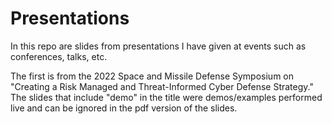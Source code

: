 # Presentations
In this repo are slides from presentations I have given at events such as conferences, talks, etc.

The first is from the 2022 Space and Missile Defense Symposium on "Creating a Risk Managed and Threat-Informed Cyber Defense Strategy." The slides that include "demo" in the title were demos/examples performed live and can be ignored in the pdf version of the slides. 

